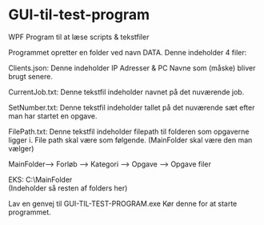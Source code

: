 # GUI-til-test-program
WPF Program til at læse scripts & tekstfiler


Programmet opretter en folder ved navn DATA. Denne indeholder 4 filer:

Clients.json:
Denne indeholder IP Adresser & PC Navne som (måske) bliver brugt senere.

CurrentJob.txt:
Denne tekstfil indeholder navnet på det nuværende job.

SetNumber.txt:
Denne tekstfil indeholder tallet på det nuværende sæt efter man har startet en opgave.

FilePath.txt:
Denne tekstfil indeholder filepath til folderen som opgaverne ligger i. File path skal være som følgende.
(MainFolder skal være den man vælger)

MainFolder--> Forløb --> Kategori --> Opgave --> Opgave filer

EKS: C:\MainFolder\
(Indeholder så resten af folders her)

Lav en genvej til GUI-TIL-TEST-PROGRAM.exe
Kør denne for at starte programmet.

